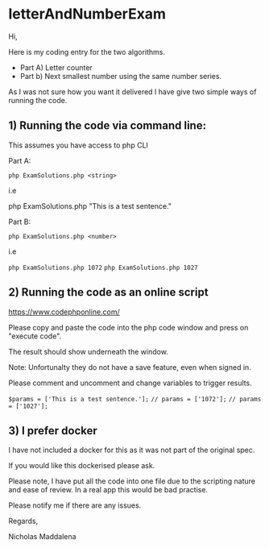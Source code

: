 # letterAndNumberExam

Hi,

Here is my coding entry for the two algorithms.

- Part A) Letter counter
- Part b) Next smallest number using the same number series.

As I was not sure how you want it delivered I have give two simple ways of running the code. 

## 1) Running the code via command line:

This assumes you have access to php CLI 

Part A:

`php ExamSolutions.php <string> `

i.e 

php ExamSolutions.php "This is a test sentence."

Part B:

`php ExamSolutions.php <number>`

i.e

`php ExamSolutions.php 1072`
`php ExamSolutions.php 1027`

## 2) Running the code as an online script

https://www.codephponline.com/

Please copy and paste the code into the php code window and press on "execute code".

The result should show underneath the window.

Note: Unfortunalty they do not have a save feature, even when signed in.

Please comment and uncomment and change variables to trigger results.

 `$params = ['This is a test sentence.'];`
 `// params = ['1072'];`
 `// params = ['1027'];`

## 3) I prefer docker 


I have not included a docker for this as it was not part of the original spec. 

If you would like this dockerised please ask.



Please note, I have put all the code into one file due to the scripting nature and ease of review. In a real app this would be bad practise. 

Please notify me if there are any issues.

Regards,

Nicholas Maddalena